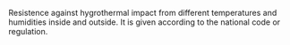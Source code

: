 ﻿Resistence against hygrothermal impact from different temperatures and humidities inside and outside. It is given according to the national code or regulation.
